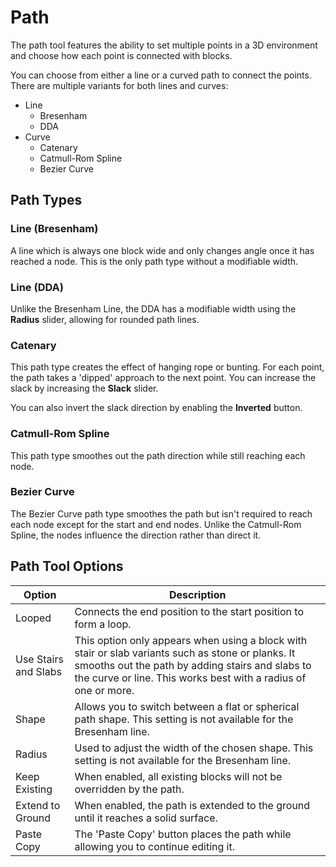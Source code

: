 # Path

The path tool features the ability to set multiple points in a 3D environment and choose how each point is connected with blocks.

You can choose from either a line or a curved path to connect the points. There are multiple variants for both lines and curves:

- Line
  - Bresenham
  - DDA
- Curve
  - Catenary
  - Catmull-Rom Spline
  - Bezier Curve

## Path Types

### Line (Bresenham)

A line which is always one block wide and only changes angle once it has reached a node. This is the only path type without a modifiable width.

### Line (DDA)

Unlike the Bresenham Line, the DDA has a modifiable width using the **Radius** slider, allowing for rounded path lines.

### Catenary

This path type creates the effect of hanging rope or bunting. For each point, the path takes a 'dipped' approach to the next point. You can increase the slack by increasing the **Slack** slider.

You can also invert the slack direction by enabling the **Inverted** button.

### Catmull-Rom Spline

This path type smoothes out the path direction while still reaching each node.

### Bezier Curve

The Bezier Curve path type smoothes the path but isn't required to reach each node except for the start and end nodes. Unlike the Catmull-Rom Spline, the nodes influence the direction rather than direct it.

## Path Tool Options

| Option               | Description                                                                                                                                                                                                             |
| -------------------- | ----------------------------------------------------------------------------------------------------------------------------------------------------------------------------------------------------------------------- |
| Looped               | Connects the end position to the start position to form a loop.                                                                                                                                                         |
| Use Stairs and Slabs | This option only appears when using a block with stair or slab variants such as stone or planks. It smooths out the path by adding stairs and slabs to the curve or line. This works best with a radius of one or more. |
| Shape                | Allows you to switch between a flat or spherical path shape. This setting is not available for the Bresenham line.                                                                                                      |
| Radius               | Used to adjust the width of the chosen shape. This setting is not available for the Bresenham line.                                                                                                                     |
| Keep Existing        | When enabled, all existing blocks will not be overridden by the path.                                                                                                                                                   |
| Extend to Ground     | When enabled, the path is extended to the ground until it reaches a solid surface.                                                                                                                                      |
| Paste Copy           | The 'Paste Copy' button places the path while allowing you to continue editing it.                                                                                                                                      |